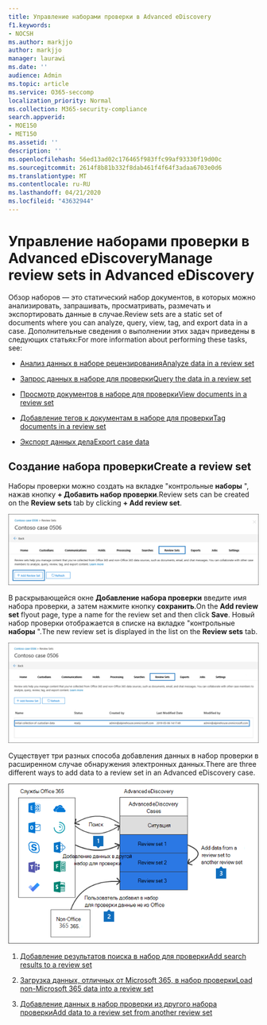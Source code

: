 ```yaml
---
title: Управление наборами проверки в Advanced eDiscovery
f1.keywords:
- NOCSH
ms.author: markjjo
author: markjjo
manager: laurawi
ms.date: ''
audience: Admin
ms.topic: article
ms.service: O365-seccomp
localization_priority: Normal
ms.collection: M365-security-compliance
search.appverid:
- MOE150
- MET150
ms.assetid: ''
description: ''
ms.openlocfilehash: 56ed13ad02c176465f983ffc99af93330f19d00c
ms.sourcegitcommit: 2614f8b81b332f8dab461f4f64f3adaa6703e0d6
ms.translationtype: MT
ms.contentlocale: ru-RU
ms.lasthandoff: 04/21/2020
ms.locfileid: "43632944"
---
```

# <a name="manage-review-sets-in-advanced-ediscovery"></a><span data-ttu-id="3fba3-102">Управление наборами проверки в Advanced eDiscovery</span><span class="sxs-lookup"><span data-stu-id="3fba3-102">Manage review sets in Advanced eDiscovery</span></span>

<span data-ttu-id="3fba3-103">Обзор наборов — это статический набор документов, в которых можно анализировать, запрашивать, просматривать, размечать и экспортировать данные в случае.</span><span class="sxs-lookup"><span data-stu-id="3fba3-103">Review sets are a static set of documents where you can analyze, query, view, tag, and export data in a case.</span></span> <span data-ttu-id="3fba3-104">Дополнительные сведения о выполнении этих задач приведены в следующих статьях:</span><span class="sxs-lookup"><span data-stu-id="3fba3-104">For more information about performing these tasks, see:</span></span>

- [<span data-ttu-id="3fba3-105">Анализ данных в наборе рецензирования</span><span class="sxs-lookup"><span data-stu-id="3fba3-105">Analyze data in a review set</span></span>](analyzing-data-in-review-set.md)

- [<span data-ttu-id="3fba3-106">Запрос данных в наборе для проверки</span><span class="sxs-lookup"><span data-stu-id="3fba3-106">Query the data in a review set</span></span>](review-set-search.md)

- [<span data-ttu-id="3fba3-107">Просмотр документов в наборе для проверки</span><span class="sxs-lookup"><span data-stu-id="3fba3-107">View documents in a review set</span></span>](view-documents-in-review-set.md)

- [<span data-ttu-id="3fba3-108">Добавление тегов к документам в наборе для проверки</span><span class="sxs-lookup"><span data-stu-id="3fba3-108">Tag documents in a review set</span></span>](tagging-documents.md)

- [<span data-ttu-id="3fba3-109">Экспорт данных дела</span><span class="sxs-lookup"><span data-stu-id="3fba3-109">Export case data</span></span>](exporting-data-ediscover20.md)

## <a name="create-a-review-set"></a><span data-ttu-id="3fba3-110">Создание набора проверки</span><span class="sxs-lookup"><span data-stu-id="3fba3-110">Create a review set</span></span>

<span data-ttu-id="3fba3-111">Наборы проверки можно создать на вкладке "контрольные **наборы** ", нажав кнопку **+ Добавить набор проверки**.</span><span class="sxs-lookup"><span data-stu-id="3fba3-111">Review sets can be created on the **Review sets** tab by clicking **+ Add review set**.</span></span>

![Добавление набора проверок](../media/f45c51d9-585d-47d1-b7fb-0288715e0b6a.png)

<span data-ttu-id="3fba3-113">В раскрывающейся окне **Добавление набора проверки** введите имя набора проверки, а затем нажмите кнопку **сохранить**.</span><span class="sxs-lookup"><span data-stu-id="3fba3-113">On the **Add review set** flyout page, type a name for the review set and then click **Save**.</span></span> <span data-ttu-id="3fba3-114">Новый набор проверки отображается в списке на вкладке "контрольные **наборы** ".</span><span class="sxs-lookup"><span data-stu-id="3fba3-114">The new review set is displayed in the list on the **Review sets** tab.</span></span>

![Новый набор проверок, указанный на вкладке "набор проверки"](../media/AeDnewreviewset.png)

<span data-ttu-id="3fba3-116">Существует три разных способа добавления данных в набор проверки в расширенном случае обнаружения электронных данных.</span><span class="sxs-lookup"><span data-stu-id="3fba3-116">There are three different ways to add data to a review set in an Advanced eDiscovery case.</span></span>

![Три способа добавления к наборам рецензирования](../media/1f1f4efd-c03b-4255-bc3d-df358e56549c.png)

1. [<span data-ttu-id="3fba3-118">Добавление результатов поиска в набор для проверки</span><span class="sxs-lookup"><span data-stu-id="3fba3-118">Add search results to a review set</span></span>](add-data-to-review-set.md)

2. [<span data-ttu-id="3fba3-119">Загрузка данных, отличных от Microsoft 365, в набор проверки</span><span class="sxs-lookup"><span data-stu-id="3fba3-119">Load non-Microsoft 365 data into a review set</span></span>](load-non-office365-data.md)

3. [<span data-ttu-id="3fba3-120">Добавление данных в набор проверки из другого набора проверки</span><span class="sxs-lookup"><span data-stu-id="3fba3-120">Add data to a review set from another review set</span></span>](add-data-to-review-set-from-another-review-set.md)
